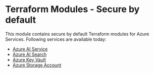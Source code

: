 # Terraform Modules - Secure by default

This module contains secure by default Terraform modules for Azure Services. Following services are available today:

- [Azure AI Service](/modules/aiservice/)
- [Azure AI Search](/modules/aisearch/)
- [Azure Key Vault](/modules/keyvault/)
- [Azure Storage Account](/modules/storage/)

